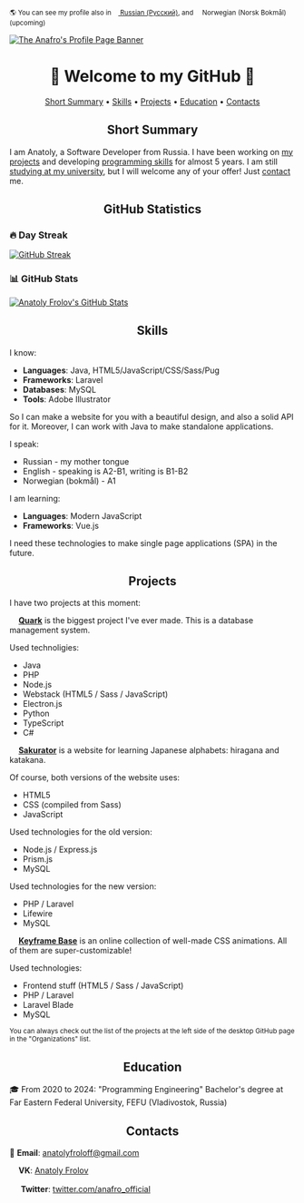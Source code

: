 <sup>🌎 You can see my profile also in <a href="https://github.com/anafro/anafro/blob/main/Pages/README%20(Russian).md"><img src="https://upload.wikimedia.org/wikipedia/commons/f/f3/Flag_of_Russia.svg" height="9"> Russian (Русский)</a>, and <img src="https://upload.wikimedia.org/wikipedia/commons/d/d9/Flag_of_Norway.svg" height="9"> Norwegian (Norsk Bokmål) (upcoming)</sup>


[![The Anafro's Profile Page Banner](https://github.com/anafro/anafro/blob/main/Banners/Anafro-Readme-Banner.svg "Press the right mouse button and then press 'Copy the URL' to copy the URL to my GitHub page")](https://github.com/anafro)

<h1 align="center">🌿 Welcome to my GitHub 🌿</h1>

<p align="center">
    <a href="#short-summary">Short Summary</a> •
    <a href="#skills">Skills</a> •
    <a href="#projects">Projects</a> •
    <a href="#education">Education</a> •
    <a href="#contacts">Contacts</a>
</p>

<h2 align="center">Short Summary</h2>
I am Anatoly, a Software Developer from Russia. I have been working on <a href="#projects">my projects</a> and developing <a href="#skills">programming skills</a> for almost 5 years. I am still <a href="#education">studying at my university</a>, but I will welcome any of your offer! Just <a href="#contacts">contact</a> me.

<h2 align="center">GitHub Statistics</h2>

### 🔥 Day Streak

[![GitHub Streak](https://streak-stats.demolab.com?user=anafro&theme=nord&hide_border=true&border_radius=3)](https://git.io/streak-stats)

### 📊 GitHub Stats

[![Anatoly Frolov's GitHub Stats](https://github-readme-stats.vercel.app/api?username=anafro&show_icons=true&theme=nord&hide_title=true)](https://github.com/anuraghazra/github-readme-stats)

<h2 align="center">Skills</h2>
I know:

* **Languages**: Java, HTML5/JavaScript/CSS/Sass/Pug
* **Frameworks**: Laravel
* **Databases**: MySQL
* **Tools**: Adobe Illustrator

So I can make a website for you with a beautiful design, and also a solid API for it. Moreover, I can work with Java to make standalone applications.

I speak:

* Russian - my mother tongue
* English - speaking is A2-B1, writing is B1-B2
* Norwegian (bokmål) - A1

I am learning:

* **Languages**: Modern JavaScript
* **Frameworks**: Vue.js

I need these technologies to make single page applications (SPA) in the future.

<h2 align="center">Projects</h2>
I have two projects at this moment:

<img src="https://raw.githubusercontent.com/anafro/anafro/a54046d5e85e449e4266ecb2957c90880f1e1953/Logos/Quark.svg" width="12" height="12"> <a href="https://github.com/quark-db"><strong>Quark</strong></a> is the biggest project I've ever made. This is a database management system. 

Used technoligies: 

* Java
* PHP
* Node.js
* Webstack (HTML5 / Sass / JavaScript)
* Electron.js
* Python
* TypeScript
* C#

<img src="https://raw.githubusercontent.com/anafro/anafro/a54046d5e85e449e4266ecb2957c90880f1e1953/Logos/Sakurator.svg" width="12" height="12"> <a href="https://github.com/sakurator"><strong>Sakurator</strong></a> is a website for learning Japanese alphabets: hiragana and katakana.

Of course, both versions of the website uses:

* HTML5
* CSS (compiled from Sass)
* JavaScript

Used technologies for the old version:

* Node.js / Express.js
* Prism.js
* MySQL

Used technologies for the new version:

* PHP / Laravel
* Lifewire
* MySQL

<img src="https://raw.githubusercontent.com/anafro/anafro/main/Logos/Keyframe%20Base.svg" width="12" height="12"> <a href="https://github.com/keyframe-base"><strong>Keyframe Base</strong></a> is an online collection of well-made CSS animations. All of them are super-customizable!

Used technologies:

* Frontend stuff (HTML5 / Sass / JavaScript)
* PHP / Laravel
* Laravel Blade
* MySQL

<sub align="center">You can always check out the list of the projects at the left side of the desktop GitHub page in the "Organizations" list.</sub>


<h2 align="center">Education</h2>

🎓 From 2020 to 2024: "Programming Engineering" Bachelor's degree at Far Eastern Federal University, FEFU (Vladivostok, Russia)

<h2 align="center">Contacts</h2>

📧 **Email**: <a href="mailto:anatolyfroloff@gmail.com">anatolyfroloff@gmail.com</a><!-- and <a href="mailto:contact@anafro.ru">contact@anafro.ru</a>-->

<img src="https://upload.wikimedia.org/wikipedia/commons/thumb/2/21/VK.com-logo.svg/288px-VK.com-logo.svg.png" width="12" height="12"> **VK**: <a href="https://vk.com/anafro">Anatoly Frolov</a>

<img src="https://upload.wikimedia.org/wikipedia/sco/9/9f/Twitter_bird_logo_2012.svg" width="16"> **Twitter**: [twitter.com/anafro_official](https://twitter.com/anafro_official)